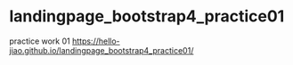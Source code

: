 # landingpage_bootstrap4_practice01
practice work 01
 https://hello-jiao.github.io/landingpage_bootstrap4_practice01/
